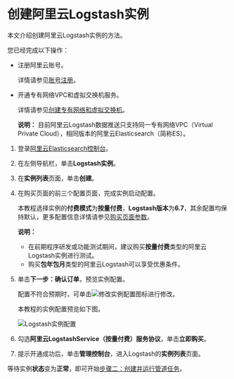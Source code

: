 # 创建阿里云Logstash实例

本文介绍创建阿里云Logstash实例的方法。

您已经完成以下操作：

-   注册阿里云账号。

    详情请参见[账号注册](https://account.aliyun.com/register/register.html)。

-   开通专有网络VPC和虚拟交换机服务。

    详情请参见[创建专有网络和虚拟交换机](/cn.zh-CN/Logstash实例/快速入门/准备工作.md)。

    **说明：** 目前阿里云Logstash数据推送只支持同一专有网络VPC（Virtual Private Cloud），相同版本的阿里云Elasticsearch（简称ES）。


1.  登录[阿里云Elasticsearch控制台](https://elasticsearch.console.aliyun.com/#/home)。

2.  在左侧导航栏，单击**Logstash实例**。

3.  在**实例列表**页面，单击**创建**。

4.  在购买页面的前三个配置页面，完成实例启动配置。

    本教程选择实例的**付费模式**为**按量付费**，**Logstash版本**为**6.7**，其余配置均保持默认，更多配置信息详情请参见[购买页面参数](/cn.zh-CN/Logstash实例/快速入门/步骤一：创建实例/购买页面参数.md)。

    **说明：**

    -   在前期程序研发或功能测试期间，建议购买**按量付费**类型的阿里云Logstash实例进行测试。
    -   购买**包年包月**类型的阿里云Logstash可以享受优惠条件。
5.  单击**下一步：确认订单**，预览实例配置。

    配置不符合预期时，可单击![修改实例配置](https://static-aliyun-doc.oss-cn-hangzhou.aliyuncs.com/assets/img/zh-CN/0546359951/p84860.png)图标进行修改。

    本教程的实例配置预览如下图。

    ![Logstash实例配置](https://static-aliyun-doc.oss-cn-hangzhou.aliyuncs.com/assets/img/zh-CN/1618343061/p85383.png)

6.  勾选**阿里云LogstashService（按量付费）服务协议**，单击**立即购买**。

7.  提示开通成功后，单击**管理控制台**，进入Logstash的**实例列表**页面。


等待实例**状态**变为**正常**，即可开始[步骤二：创建并运行管道任务](/cn.zh-CN/Logstash实例/快速入门/步骤二：创建并运行管道任务.md)。

